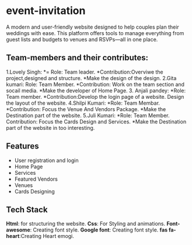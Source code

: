 # event-invitation

A modern and user-friendly website designed to help couples plan their weddings with ease. This platform offers tools to manage everything from guest lists and budgets to venues and RSVPs—all in one place.
## Team-members and their contributes:

1.Lovely Singh:
*= Role: Team leader.
*Contribution:Overviwe the project,designed and structure.
*Make the design of the design.
2.Gita kumari:
Role: Team Member.
*Contribution: Work on the team section and socail media.
*Make the developer of Home Page.
3. Anjali pandey:
  *Role: Team member.
  *Contribution:Develop the login page of a website.
  Design the layout of the website.
  4.Shilpi Kumari:
  *Role: Team Membar.
  *Contribution: Focus the Venue And Vendors Package.
  *Make the Destination part of the website.
  5.Juli Kumari:
  *Role: Team Member.
  Contribution: Focus the Cards Design and Services.
  *Make the Destination part of the website in too interesting.
  
  

## Features

- User registration and login
- Home Page
- Services
- Featured Vendors
- Venues
- Cards Designing


## Tech Stack

**Html**: for structuring the website.
**Css**: For Styling and animations.
**Font-awesome**: Creating font style.
**Google font**: Creating font style.
**fas fa-heart**:Creating Heart emogi.
   
